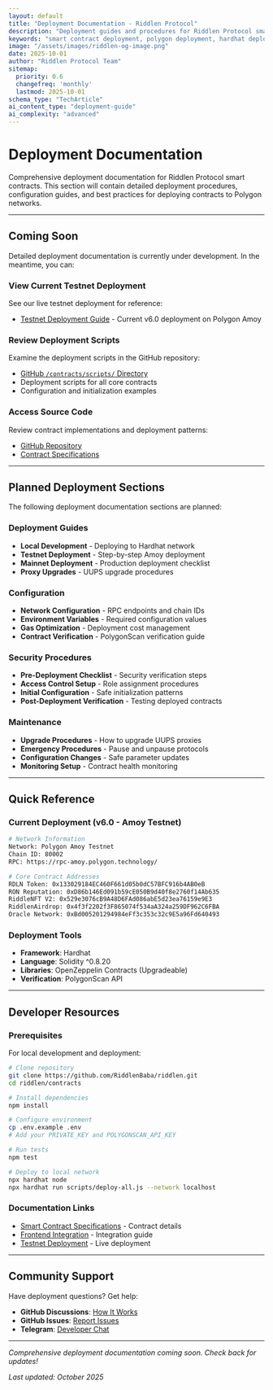 ```yaml
---
layout: default
title: "Deployment Documentation - Riddlen Protocol"
description: "Deployment guides and procedures for Riddlen Protocol smart contracts. Learn how to deploy, verify, and configure contracts on Polygon networks."
keywords: "smart contract deployment, polygon deployment, hardhat deployment, contract verification, riddlen deployment guide"
image: "/assets/images/riddlen-og-image.png"
date: 2025-10-01
author: "Riddlen Protocol Team"
sitemap:
  priority: 0.6
  changefreq: 'monthly'
  lastmod: 2025-10-01
schema_type: "TechArticle"
ai_content_type: "deployment-guide"
ai_complexity: "advanced"
---
```


# Deployment Documentation

Comprehensive deployment documentation for Riddlen Protocol smart contracts. This section will contain detailed deployment procedures, configuration guides, and best practices for deploying contracts to Polygon networks.

---

## Coming Soon

Detailed deployment documentation is currently under development. In the meantime, you can:

### View Current Testnet Deployment

See our live testnet deployment for reference:

- [Testnet Deployment Guide](../testnet/TESTNET_DEPLOYMENT.html) - Current v6.0 deployment on Polygon Amoy

### Review Deployment Scripts

Examine the deployment scripts in the GitHub repository:

- [GitHub `/contracts/scripts/` Directory](https://github.com/RiddlenBaba/riddlen/tree/main/contracts/scripts)
- Deployment scripts for all core contracts
- Configuration and initialization examples

### Access Source Code

Review contract implementations and deployment patterns:

- [GitHub Repository](https://github.com/RiddlenBaba/riddlen)
- [Contract Specifications](../contracts/)

---

## Planned Deployment Sections

The following deployment documentation sections are planned:

### Deployment Guides
- **Local Development** - Deploying to Hardhat network
- **Testnet Deployment** - Step-by-step Amoy deployment
- **Mainnet Deployment** - Production deployment checklist
- **Proxy Upgrades** - UUPS upgrade procedures

### Configuration
- **Network Configuration** - RPC endpoints and chain IDs
- **Environment Variables** - Required configuration values
- **Gas Optimization** - Deployment cost management
- **Contract Verification** - PolygonScan verification guide

### Security Procedures
- **Pre-Deployment Checklist** - Security verification steps
- **Access Control Setup** - Role assignment procedures
- **Initial Configuration** - Safe initialization patterns
- **Post-Deployment Verification** - Testing deployed contracts

### Maintenance
- **Upgrade Procedures** - How to upgrade UUPS proxies
- **Emergency Procedures** - Pause and unpause protocols
- **Configuration Changes** - Safe parameter updates
- **Monitoring Setup** - Contract health monitoring

---

## Quick Reference

### Current Deployment (v6.0 - Amoy Testnet)

```bash
# Network Information
Network: Polygon Amoy Testnet
Chain ID: 80002
RPC: https://rpc-amoy.polygon.technology/

# Core Contract Addresses
RDLN Token: 0x133029184EC460F661d05b0dC57BFC916b4AB0eB
RON Reputation: 0xD86b146Ed091b59cE050B9d40f8e2760f14Ab635
RiddleNFT V2: 0x529e3076cB9A48D6FAd086abE5d23ea76159e9E3
RiddlenAirdrop: 0x4f3f2202f3F865074f534aA324a259DF962C6FBA
Oracle Network: 0xBd005201294984eFf3c353c32c9E5a96Fd640493
```

### Deployment Tools

- **Framework**: Hardhat
- **Language**: Solidity ^0.8.20
- **Libraries**: OpenZeppelin Contracts (Upgradeable)
- **Verification**: PolygonScan API

---

## Developer Resources

### Prerequisites

For local development and deployment:

```bash
# Clone repository
git clone https://github.com/RiddlenBaba/riddlen.git
cd riddlen/contracts

# Install dependencies
npm install

# Configure environment
cp .env.example .env
# Add your PRIVATE_KEY and POLYGONSCAN_API_KEY

# Run tests
npm test

# Deploy to local network
npx hardhat node
npx hardhat run scripts/deploy-all.js --network localhost
```

### Documentation Links

- [Smart Contract Specifications](../contracts/) - Contract details
- [Frontend Integration](../FRONTEND_INTEGRATION.html) - Integration guide
- [Testnet Deployment](../testnet/TESTNET_DEPLOYMENT.html) - Live deployment

---

## Community Support

Have deployment questions? Get help:

- **GitHub Discussions**: [How It Works](https://github.com/RiddlenBaba/riddlen/discussions/categories/how-it-works)
- **GitHub Issues**: [Report Issues](https://github.com/RiddlenBaba/riddlen/issues)
- **Telegram**: [Developer Chat](https://t.me/RiddlenCommunity)

---

*Comprehensive deployment documentation coming soon. Check back for updates!*

*Last updated: October 2025*
